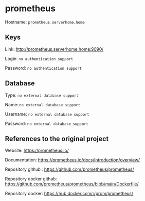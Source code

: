 # prometheus
Hostname: `prometheus.serverhome.home`

## Keys
Link: http://prometheus.serverhome.home:9090/

Login: `no authentication support`

Password: `no authentication support`

## Database
Type: `no external database support`

Name: `no external database support`

Username: `no external database support`

Password: `no external database support`

## References to the original project
Website: https://prometheus.io/

Documentation: https://prometheus.io/docs/introduction/overview/

Repository github : https://github.com/prometheus/prometheus/

Repository docker github: https://github.com/prometheus/prometheus/blob/main/Dockerfile/

Repository docker: https://hub.docker.com/r/prom/prometheus/